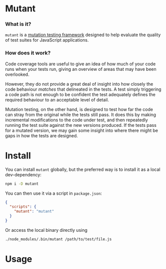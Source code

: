 # Mutant

### What is it?

`mutant` is a [mutation testing framework](https://en.wikipedia.org/wiki/Mutation_testing) designed to help evaluate the quality of test suites for JavaScript applications.

### How does it work?

Code coverage tools are useful to give an idea of how much of your code runs when your tests run, giving an overview of areas that may have been overlooked.

However, they do not provide a great deal of insight into how closely the code behaviour _matches_ that delineated in the tests. A test simply triggering a code path is not enough to be confident the test adequately defines the required behaviour to an acceptable level of detail.

Mutation testing, on the other hand, is designed to test how far the code can stray from the original while the tests still pass. It does this by making incremental modifications to the code under test, and then repeatedly running the test suite against the new versions produced. If the tests pass for a mutated version, we may gain some insight into where there might be gaps in how the tests are designed.

# Install

You can install `mutant` globally, but the preferred way is to install it as a local dev-dependency:

``` sh
npm i -D mutant
```

You can then use it via a script in `package.json`:

``` json
{
  "scripts": {
    "mutant": "mutant"
  }
}
```

Or access the local binary directly using

``` sh
./node_modules/.bin/mutant /path/to/test/file.js
```


# Usage
